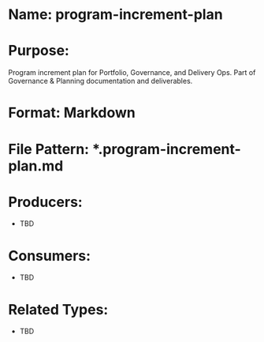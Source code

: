 # Name: program-increment-plan

# Purpose:
Program increment plan for Portfolio, Governance, and Delivery Ops. Part of Governance & Planning documentation and deliverables.

# Format: Markdown

# File Pattern: *.program-increment-plan.md

# Producers:
- TBD

# Consumers:
- TBD

# Related Types:
- TBD
